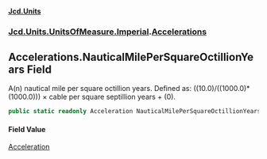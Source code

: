 #### [Jcd.Units](index.md 'index')
### [Jcd.Units.UnitsOfMeasure.Imperial](Jcd.Units.UnitsOfMeasure.Imperial.md 'Jcd.Units.UnitsOfMeasure.Imperial').[Accelerations](Accelerations.md 'Jcd.Units.UnitsOfMeasure.Imperial.Accelerations')

## Accelerations.NauticalMilePerSquareOctillionYears Field

A(n) nautical mile per square octillion years. Defined as: ((10.0)/((1000.0)*(1000.0))) × cable per square septillion years + (0).

```csharp
public static readonly Acceleration NauticalMilePerSquareOctillionYears;
```

#### Field Value
[Acceleration](Acceleration.md 'Jcd.Units.UnitTypes.Acceleration')